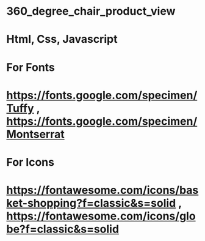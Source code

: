 # 360_degree_chair_product_view

# Html, Css, Javascript

# For Fonts
# https://fonts.google.com/specimen/Tuffy , https://fonts.google.com/specimen/Montserrat

# For Icons
# https://fontawesome.com/icons/basket-shopping?f=classic&s=solid , https://fontawesome.com/icons/globe?f=classic&s=solid

